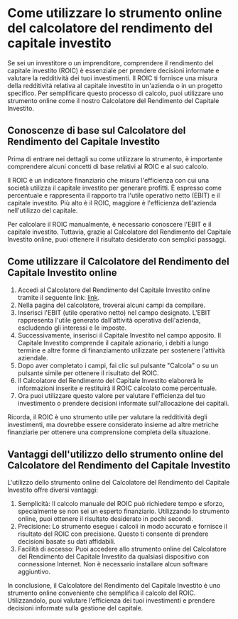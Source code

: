 Come utilizzare lo strumento online del calcolatore del rendimento del capitale investito
=========================================================================================

Se sei un investitore o un imprenditore, comprendere il rendimento del capitale investito (ROIC) è essenziale per prendere decisioni informate e valutare la redditività dei tuoi investimenti. Il ROIC ti fornisce una misura della redditività relativa al capitale investito in un'azienda o in un progetto specifico. Per semplificare questo processo di calcolo, puoi utilizzare uno strumento online come il nostro Calcolatore del Rendimento del Capitale Investito.

Conoscenze di base sul Calcolatore del Rendimento del Capitale Investito
------------------------------------------------------------------------

Prima di entrare nei dettagli su come utilizzare lo strumento, è importante comprendere alcuni concetti di base relativi al ROIC e al suo calcolo.

Il ROIC è un indicatore finanziario che misura l'efficienza con cui una società utilizza il capitale investito per generare profitti. È espresso come percentuale e rappresenta il rapporto tra l'utile operativo netto (EBIT) e il capitale investito. Più alto è il ROIC, maggiore è l'efficienza dell'azienda nell'utilizzo del capitale.

Per calcolare il ROIC manualmente, è necessario conoscere l'EBIT e il capitale investito. Tuttavia, grazie al Calcolatore del Rendimento del Capitale Investito online, puoi ottenere il risultato desiderato con semplici passaggi.

Come utilizzare il Calcolatore del Rendimento del Capitale Investito online
---------------------------------------------------------------------------

1. Accedi al Calcolatore del Rendimento del Capitale Investito online tramite il seguente link: [link](https://www.onlinecalculatorsfree.com/it/financial/return-on-investment-capital-calculator.html).
2. Nella pagina del calcolatore, troverai alcuni campi da compilare.
3. Inserisci l'EBIT (utile operativo netto) nel campo designato. L'EBIT rappresenta l'utile generato dall'attività operativa dell'azienda, escludendo gli interessi e le imposte.
4. Successivamente, inserisci il Capitale Investito nel campo apposito. Il Capitale Investito comprende il capitale azionario, i debiti a lungo termine e altre forme di finanziamento utilizzate per sostenere l'attività aziendale.
5. Dopo aver completato i campi, fai clic sul pulsante "Calcola" o su un pulsante simile per ottenere il risultato del ROIC.
6. Il Calcolatore del Rendimento del Capitale Investito elaborerà le informazioni inserite e restituirà il ROIC calcolato come percentuale.
7. Ora puoi utilizzare questo valore per valutare l'efficienza del tuo investimento o prendere decisioni informate sull'allocazione dei capitali.

Ricorda, il ROIC è uno strumento utile per valutare la redditività degli investimenti, ma dovrebbe essere considerato insieme ad altre metriche finanziarie per ottenere una comprensione completa della situazione.

Vantaggi dell'utilizzo dello strumento online del Calcolatore del Rendimento del Capitale Investito
---------------------------------------------------------------------------------------------------

L'utilizzo dello strumento online del Calcolatore del Rendimento del Capitale Investito offre diversi vantaggi:

1. Semplicità: Il calcolo manuale del ROIC può richiedere tempo e sforzo, specialmente se non sei un esperto finanziario. Utilizzando lo strumento online, puoi ottenere il risultato desiderato in pochi secondi.
2. Precisione: Lo strumento esegue i calcoli in modo accurato e fornisce il risultato del ROIC con precisione. Questo ti consente di prendere decisioni basate su dati affidabili.
3. Facilità di accesso: Puoi accedere allo strumento online del Calcolatore del Rendimento del Capitale Investito da qualsiasi dispositivo con connessione Internet. Non è necessario installare alcun software aggiuntivo.

In conclusione, il Calcolatore del Rendimento del Capitale Investito è uno strumento online conveniente che semplifica il calcolo del ROIC. Utilizzandolo, puoi valutare l'efficienza dei tuoi investimenti e prendere decisioni informate sulla gestione del capitale.